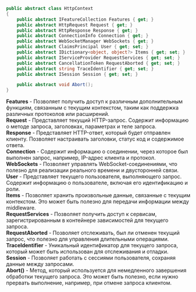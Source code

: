 ```csharp
public abstract class HttpContext
{
	public abstract IFeatureCollection Features { get; }
	public abstract HttpRequest Request { get; }
	public abstract HttpResponse Response { get; }
	public abstract ConnectionInfo Connection { get; }
	public abstract WebSocketManager WebSockets { get; }
	public abstract ClaimsPrincipal User { get; set; }
	public abstract IDictionary<object, object?> Items { get; set; }
	public abstract IServiceProvider RequestServices { get; set; }
	public abstract CancellationToken RequestAborted { get; set; }
	public abstract string TraceIdentifier { get; set; }
	public abstract ISession Session { get; set; }

	public abstract void Abort();
}
```

**Features** - Позволяет получить доступ к различным дополнительным функциям, связанным с текущим контекстом, таким как поддержка различных протоколов или расширений.  
**Request** - Представляет текущий HTTP-запрос. Содержит информацию о методе запроса, заголовках, параметрах и теле запроса.  
**Response** - Представляет HTTP-ответ, который будет отправлен клиенту. Позволяет настраивать заголовки, статус код и содержимое ответа.  
**Connection** - Содержит информацию о соединении, через которое был выполнен запрос, например, IP-адрес клиента и протокол.  
**WebSockets** - Позволяет управлять WebSocket-соединениями, что полезно для реализации реального времени и двусторонней связи.  
**User** - Представляет текущего пользователя, выполняющего запрос. Содержит информацию о пользователе, включая его идентификацию и роли.  
**Items** - Позволяет хранить произвольные данные, связанные с текущим контекстом. Это может быть полезно для передачи информации между middleware.  
**RequestServices** - Позволяет получить доступ к сервисам, зарегистрированным в контейнере зависимостей для текущего запроса.  
**RequestAborted** - Позволяет отслеживать, был ли отменен текущий запрос, что полезно для управления длительными операциями.  
**TraceIdentifier** - Уникальный идентификатор для текущего запроса, который может быть использован для отслеживания и отладки.  
**Session** - Позволяет работать с сессиями пользователя, сохраняя данные между запросами.  
**Abort()** - Метод, который используется для немедленного завершения обработки текущего запроса. Это может быть полезно, если нужно прервать выполнение, например, при отмене запроса клиентом.


